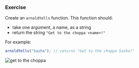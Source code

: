 <!--{ ids:[150], language:'JavaScript', type:'workshop', order: 6, name:'Function Expressions', description:'Function expressions and function declarations are the same, but different' } -->

### Exercise

Create an `arnoldYells` function. This function should:

  - take one argument, a name, as a string
  - return the string `"Get to the choppa <name>!"`

For example:

```js
arnoldYells("Sasha"); // returns "Get to the choppa Sasha!"
```

![get to the choppa](https://immaterium.files.wordpress.com/2013/11/choppa.jpg)
